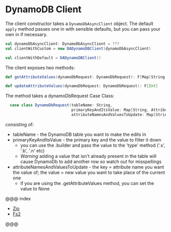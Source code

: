 # DynamoDB Client

The client constructor takes a `DynamoDbAsyncClient` object. The default `apply` method passes one in with sensible defaults, but you can pass your own in if necessary.

```scala
val dynamoDbAsyncClient: DynamoDbAsyncClient = ???
val clientWithCustom = new DADynamoDBClient(dynamoDbAsyncClient)

val clientWithDefault = DADynamoDBClient()
```

The client exposes two methods:

```scala
def getAttributeValues(dynamoDbRequest: DynamoDbRequest): F[Map[String, AttributeValue]]

def updateAttributeValues(dynamoDbRequest: DynamoDbRequest): F[Int]
```

The method takes a dynamoDbRequest Case Class:

```scala
  case class DynamoDbRequest(tableName: String,
                             primaryKeyAndItsValue: Map[String, AttributeValue],
                             attributeNamesAndValuesToUpdate: Map[String, Option[AttributeValue]])
```
consisting of:
- tableName - the DynamoDB table you want to make the edits in
- primaryKeyAndItsValue - the primary key and the value to filter it down
  - you can use the .builder and pass the value to the 'type' method ('.s', '.b', '.n' etc)
  - *Warning* adding a value that isn't already present in the table will cause DynamoDb to add another row so watch out for misspellings
- attributeNamesAndValuesToUpdate - the key = attribute name you want the value of; the value = new value you want to take place of the current one
  - if you are using the .getAttributeValues method, you can set the value to None

@@@ index

* [Zio](zio.md)
* [Fs2](fs2.md)

@@@
